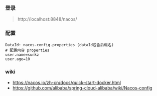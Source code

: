 ### 登录
> http://localhost:8848/nacos/ <br> 

### 配置
```shell
DataId: nacos-config.properties (dataId包含后缀名)
# 配置内容 properties
user.name=sunkz
user.age=10
```

### wiki
- https://nacos.io/zh-cn/docs/quick-start-docker.html
- https://github.com/alibaba/spring-cloud-alibaba/wiki/Nacos-config
